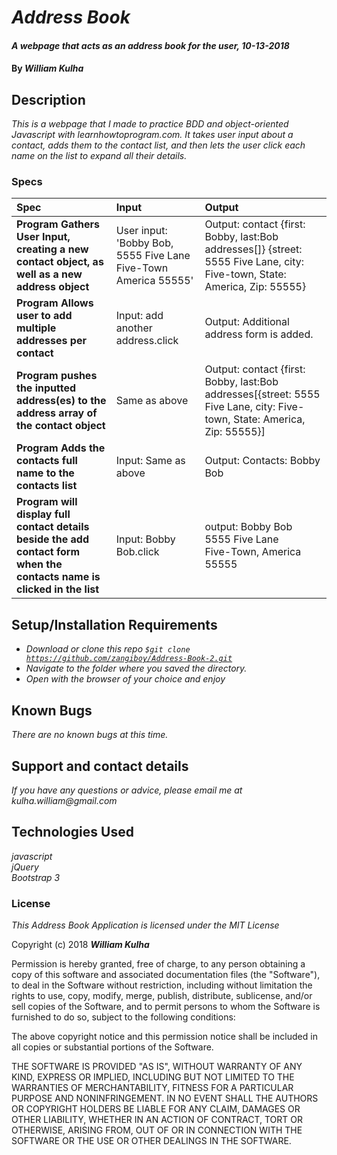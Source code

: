 # _Address Book_

#### _A webpage that acts as an address book for the user, 10-13-2018_

#### By _**William Kulha**_

## Description

_This is a webpage that I made to practice BDD and object-oriented Javascript with learnhowtoprogram.com. It takes user input about a contact, adds them to the contact list, and then lets the user click each name on the list to expand all their details._

### Specs
| Spec | Input | Output |
| :-------------     | :------------- | :------------- |
**Program Gathers User Input, creating a new contact object, as well as a new address object** | User input: 'Bobby Bob, 5555 Five Lane Five-Town America 55555' | Output: contact {first: Bobby, last:Bob addresses[]} {street: 5555 Five Lane, city: Five-town, State: America, Zip: 55555} |
**Program Allows user to add multiple addresses per contact** | Input: add another address.click | Output: Additional address form is added. |
**Program pushes the inputted address(es) to the address array of the contact object** | Same as above | Output: contact {first: Bobby, last:Bob addresses[{street: 5555 Five Lane, city: Five-town, State: America, Zip: 55555}]  |
**Program Adds the contacts full name to the contacts list** | Input: Same as above | Output: Contacts: Bobby Bob|
**Program will display full contact details beside the add contact form when the contacts name is clicked in the list** | Input: Bobby Bob.click | output: Bobby Bob<br>5555 Five Lane<br>Five-Town, America<br>55555 |



## Setup/Installation Requirements

* _Download or clone this repo <code>$git clone https://github.com/zangiboy/Address-Book-2.git</code>_
* _Navigate to the folder where you saved the directory._
* _Open with the browser of your choice and enjoy_


## Known Bugs

_There are no known bugs at this time._

## Support and contact details

_If you have any questions or advice, please email me at kulha.william@gmail.com_

## Technologies Used

_javascript_\
_jQuery_\
_Bootstrap 3_

### License

*This Address Book Application is licensed under the MIT License*

Copyright (c) 2018 **_William Kulha_**

Permission is hereby granted, free of charge, to any person obtaining a copy of this software and associated documentation files (the "Software"), to deal in the Software without restriction, including without limitation the rights to use, copy, modify, merge, publish, distribute, sublicense, and/or sell copies of the Software, and to permit persons to whom the Software is furnished to do so, subject to the following conditions:

The above copyright notice and this permission notice shall be included in all copies or substantial portions of the Software.

THE SOFTWARE IS PROVIDED "AS IS", WITHOUT WARRANTY OF ANY KIND, EXPRESS OR IMPLIED, INCLUDING BUT NOT LIMITED TO THE WARRANTIES OF MERCHANTABILITY, FITNESS FOR A PARTICULAR PURPOSE AND NONINFRINGEMENT. IN NO EVENT SHALL THE AUTHORS OR COPYRIGHT HOLDERS BE LIABLE FOR ANY CLAIM, DAMAGES OR OTHER LIABILITY, WHETHER IN AN ACTION OF CONTRACT, TORT OR OTHERWISE, ARISING FROM, OUT OF OR IN CONNECTION WITH THE SOFTWARE OR THE USE OR OTHER DEALINGS IN THE SOFTWARE.
